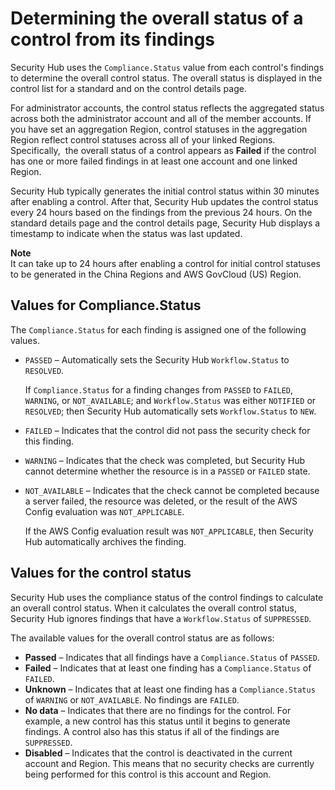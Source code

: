 # Determining the overall status of a control from its findings<a name="controls-overall-status"></a>

Security Hub uses the `Compliance.Status` value from each control's findings to determine the overall control status\. The overall status is displayed in the control list for a standard and on the control details page\.

For administrator accounts, the control status reflects the aggregated status across both the administrator account and all of the member accounts\. If you have set an aggregation Region, control statuses in the aggregation Region reflect control statuses across all of your linked Regions\. Specifically,  the overall status of a control appears as **Failed** if the control has one or more failed findings in at least one account and one linked Region\.

Security Hub typically generates the initial control status within 30 minutes after enabling a control\. After that, Security Hub updates the control status every 24 hours based on the findings from the previous 24 hours\. On the standard details page and the control details page, Security Hub displays a timestamp to indicate when the status was last updated\.

**Note**  
It can take up to 24 hours after enabling a control for initial control statuses to be generated in the China Regions and AWS GovCloud \(US\) Region\.

## Values for Compliance\.Status<a name="controls-overall-status-compliance-status"></a>

The `Compliance.Status` for each finding is assigned one of the following values\.
+ `PASSED` – Automatically sets the Security Hub `Workflow.Status` to `RESOLVED`\.

  If `Compliance.Status` for a finding changes from `PASSED` to `FAILED`, `WARNING`, or `NOT_AVAILABLE`; and `Workflow.Status` was either `NOTIFIED` or `RESOLVED`; then Security Hub automatically sets `Workflow.Status` to `NEW`\.
+ `FAILED` – Indicates that the control did not pass the security check for this finding\.
+ `WARNING` – Indicates that the check was completed, but Security Hub cannot determine whether the resource is in a `PASSED` or `FAILED` state\.
+ `NOT_AVAILABLE` – Indicates that the check cannot be completed because a server failed, the resource was deleted, or the result of the AWS Config evaluation was `NOT_APPLICABLE`\.

  If the AWS Config evaluation result was `NOT_APPLICABLE`, then Security Hub automatically archives the finding\.

## Values for the control status<a name="controls-overall-status-values"></a>

Security Hub uses the compliance status of the control findings to calculate an overall control status\. When it calculates the overall control status, Security Hub ignores findings that have a `Workflow.Status` of `SUPPRESSED`\.

The available values for the overall control status are as follows:
+ **Passed** – Indicates that all findings have a `Compliance.Status` of `PASSED`\.
+ **Failed** – Indicates that at least one finding has a `Compliance.Status` of `FAILED`\.
+ **Unknown** – Indicates that at least one finding has a `Compliance.Status` of `WARNING` or `NOT_AVAILABLE`\. No findings are `FAILED`\.
+ **No data** – Indicates that there are no findings for the control\. For example, a new control has this status until it begins to generate findings\. A control also has this status if all of the findings are `SUPPRESSED`\.
+ **Disabled** – Indicates that the control is deactivated in the current account and Region\. This means that no security checks are currently being performed for this control is this account and Region\.